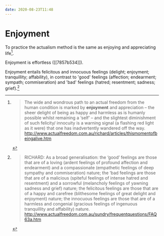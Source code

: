 ```yaml
---
date: 2020-08-23T11:48
---
```


# Enjoyment

To practice the actualism method is the same as enjoying and appreciating life[^def].

[^def]:
    > The wide and wondrous path to an actual freedom from the human condition is marked by **enjoyment** and appreciation – the sheer delight of being as happy and harmless as is humanly possible whilst remaining a ‘self’ – and the slightest diminishment of such felicity/ innocuity is a warning signal (a flashing red light as it were) that one has inadvertently wandered off the way. <http://www.actualfreedom.com.au/richard/articles/thismomentofbeingalive.htm>

Enjoyment is effortless ([[7857b534]]).

Enjoyment entails felicitous and innocuous feelings (delight; enjoyment; tranquillity; affability), in contrast to 'good' feelings (affection; endearment; sympath; commiseration) and 'bad' feelings (hatred; resentment; sadness; grief).[^diff]

[^diff]:
    > RICHARD: As a broad generalisation: the ‘good’ feelings are those that are of a loving (ardent feelings of profound affection and endearment) and a compassionate (empathetic feelings of deep sympathy and commiseration) nature; the ‘bad feelings are those that are of a malicious (spiteful feelings of intense hatred and resentment) and a sorrowful (melancholy feelings of yawning sadness and grief) nature; the felicitous feelings are those that are of a happy and carefree (blithesome feelings of great delight and enjoyment) nature; the innocuous feelings are those that are of a harmless and congenial (gracious feelings of ingenuous tranquillity and affability) nature. <http://www.actualfreedom.com.au/sundry/frequentquestions/FAQ63a.htm>
